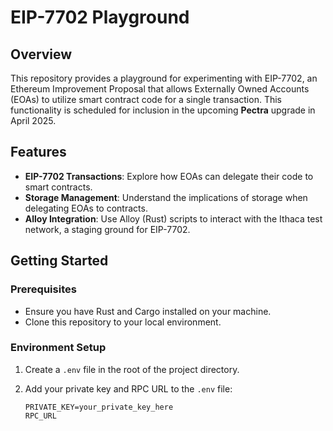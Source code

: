 # EIP-7702 Playground

## Overview

This repository provides a playground for experimenting with EIP-7702, an Ethereum Improvement Proposal that allows Externally Owned Accounts (EOAs) to utilize smart contract code for a single transaction. This functionality is scheduled for inclusion in the upcoming **Pectra** upgrade in April 2025.

## Features

- **EIP-7702 Transactions**: Explore how EOAs can delegate their code to smart contracts.
- **Storage Management**: Understand the implications of storage when delegating EOAs to contracts.
- **Alloy Integration**: Use Alloy (Rust) scripts to interact with the Ithaca test network, a staging ground for EIP-7702.

## Getting Started

### Prerequisites

- Ensure you have Rust and Cargo installed on your machine.
- Clone this repository to your local environment.

### Environment Setup

1. Create a `.env` file in the root of the project directory.
2. Add your private key and RPC URL to the `.env` file:

   ```
   PRIVATE_KEY=your_private_key_here
   RPC_URL
